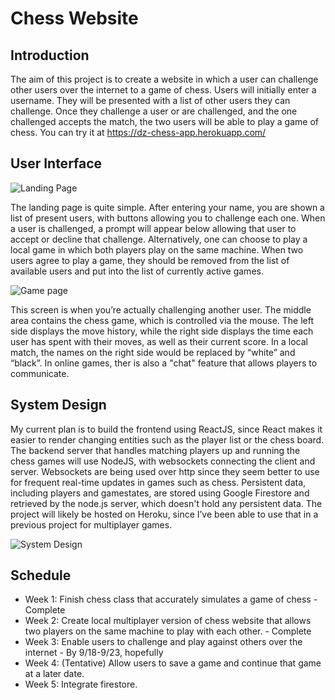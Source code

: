 # Chess Website

## Introduction

The aim of this project is to create a website in which a user can challenge other users over the internet to a game of chess. Users will initially enter a username. They will be presented with a list of other users they can challenge. Once they challenge a user or are challenged, and the one challenged accepts the match, the two users will be able to play a game of chess. You can try it at https://dz-chess-app.herokuapp.com/

## User Interface

![Landing Page](https://i.imgur.com/Yz7WpWu.png)

The landing page is quite simple. After entering your name, you are shown a list of present users, with buttons allowing you to challenge each one. When a user is challenged, a prompt will appear below allowing that user to accept or decline that challenge. Alternatively, one can choose to play a local game in which both players play on the same machine. When two users agree to play a game, they should be removed from the list of available users and put into the list of currently active games.

![Game page](https://i.imgur.com/JQVBBdF.png)

This screen is when you’re actually challenging another user. The middle area contains the chess game, which is controlled via the mouse. The left side displays the move history, while the right side displays the time each user has spent with their moves, as well as their current score. In a local match, the names on the right side would be replaced by “white” and “black”. In online games, ther is also a "chat" feature that allows players to communicate.

## System Design

My current plan is to build the frontend using ReactJS, since React makes it easier to render changing entities such as the player list or the chess board. The backend server that handles matching players up and running the chess games will use NodeJS, with websockets connecting the client and server. Websockets are being used over http since they seem better to use for frequent real-time updates in games such as chess. Persistent data, including players and gamestates, are stored using Google Firestore and retrieved by the node.js server, which doesn't hold any persistent data. The project will likely be hosted on Heroku, since I’ve been able to use that in a previous project for multiplayer games.

![System Design](https://i.imgur.com/Zzp9lWz.jpg)

## Schedule

* Week 1: Finish chess class that accurately simulates a game of chess - Complete
* Week 2: Create local multiplayer version of chess website that allows two players on the same machine to play with each other. - Complete
* Week 3: Enable users to challenge and play against others over the internet - By 9/18-9/23, hopefully
* Week 4: (Tentative) Allow users to save a game and continue that game at a later date.
* Week 5: Integrate firestore.
